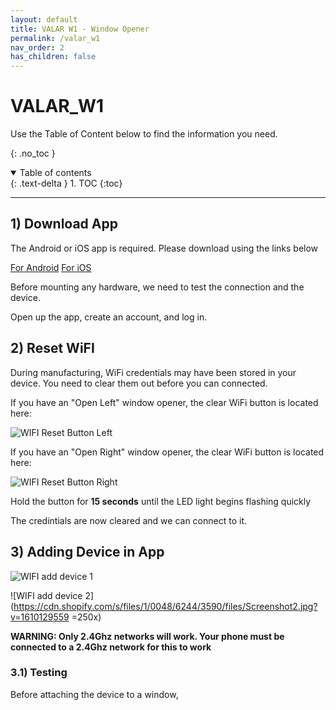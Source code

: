 ```yaml
---
layout: default
title: VALAR W1 - Window Opener
permalink: /valar_w1
nav_order: 2
has_children: false
---
```


# VALAR_W1

Use the Table of Content below to find the information you need.

{: .no_toc }

<details open markdown="block">
  <summary>
    Table of contents
  </summary>
  {: .text-delta }
1. TOC
{:toc}
</details>

---

## 1) Download App

The Android or iOS app is required. Please download using the links below

[For Android](https://play.google.com/store/apps/details?id=cc.blynk.appexport.morning_rod)
[For iOS](https://apps.apple.com/al/app/morningrod/id1455653248)

Before mounting any hardware, we need to test the connection and the device.

Open up the app, create an account, and log in.

## 2) Reset WiFI

During manufacturing, WiFi credentials may have been stored in your device. You need to clear them out before you can connected.

If you have an "Open Left" window opener, the clear WiFi button is located here:

![WIFI Reset Button Left](https://cdn.shopify.com/s/files/1/0048/6244/3590/files/Window_Opener_WiFi_Reset.jpg?v=1610127152)

If you have an "Open Right" window opener, the clear WiFi button is located here:

![WIFI Reset Button Right](https://cdn.shopify.com/s/files/1/0048/6244/3590/files/Window_Opener_WiFi_Reset_Right.jpg?v=1610127412)

Hold the button for **15 seconds** until the LED light begins flashing quickly 

The credintials are now cleared and we can connect to it.

## 3) Adding Device in App

![WIFI add device 1](https://cdn.shopify.com/s/files/1/0048/6244/3590/files/small_Screenshot1.jpg?v=1610130491)

![WIFI add device 2](https://cdn.shopify.com/s/files/1/0048/6244/3590/files/Screenshot2.jpg?v=1610129559 =250x)

**WARNING: Only 2.4Ghz networks will work. Your phone must be connected to a 2.4Ghz network for this to work**

### 3.1) Testing

Before attaching the device to a window, 